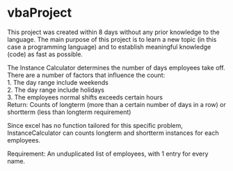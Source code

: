 # vbaProject
This project was created within 8 days without any prior knowledge to the language. The main purpose of this project is to learn a new topic (in this case a programming language) and to establish meaningful knowledge (code) as fast as possible.                                        
                      
The Instance Calculator determines the number of days employees take off. There are a number of factors that influence the count:        
    1. The day range include weekends  
    2. The day range include holidays                  
    3. The employees normal shifts exceeds certain hours    
Return: Counts of longterm (more than a certain number of days in a row) or shortterm (less than longterm requirement)  
            
Since excel has no function tailored for this specific problem, InstanceCalculator can counts longterm and shortterm instances for each employees.        
   
Requirement: An unduplicated list of employees, with 1 entry for every name.    
  
  
